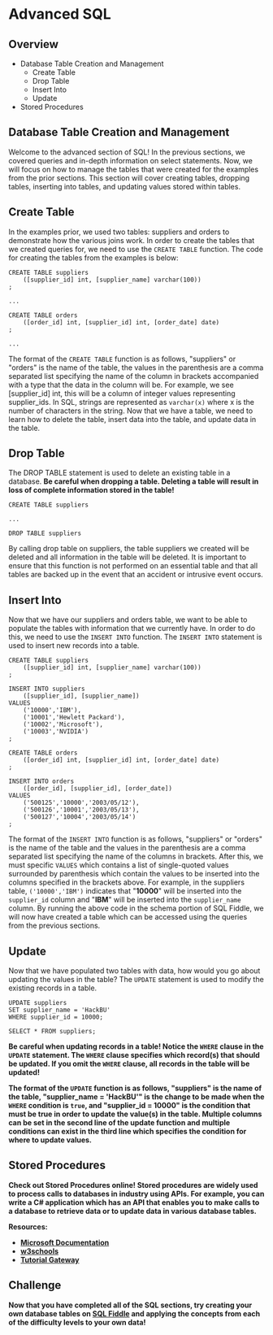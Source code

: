 # Advanced SQL
## Overview
* Database Table Creation and Management
  * Create Table
  * Drop Table
  * Insert Into
  * Update
* Stored Procedures

## Database Table Creation and Management
Welcome to the advanced section of SQL! In the previous sections, we covered queries and in-depth information
on select statements. Now, we will focus on how to manage the tables that were created for the examples from
the prior sections. This section will cover creating tables, dropping tables, inserting into tables, and
updating values stored within tables.

## Create Table
In the examples prior, we used two tables: suppliers and orders to demonstrate how the various joins work.
In order to create the tables that we created queries for, we need to use the ```CREATE TABLE``` function.
The code for creating the tables from the examples is below:

```
CREATE TABLE suppliers
    ([supplier_id] int, [supplier_name] varchar(100))
;

...

CREATE TABLE orders
    ([order_id] int, [supplier_id] int, [order_date] date)
;

...
```

The format of the ```CREATE TABLE``` function is as follows, "suppliers" or "orders" is the name of the table,
the values in the parenthesis are a comma separated list specifying the name of the column in brackets accompanied
with a type that the data in the column will be. For example, we see [supplier_id] int, this will be a column of
integer values representing supplier_ids. In SQL, strings are represented as ```varchar(x)``` where x is the number
of characters in the string. Now that we have a table, we need to learn how to delete the table, insert data into
the table, and update data in the table.

## Drop Table
The DROP TABLE statement is used to delete an existing table in a database. <b>Be careful when dropping a table.
Deleting a table will result in loss of complete information stored in the table!</b>

```
CREATE TABLE suppliers

...

DROP TABLE suppliers
```

By calling drop table on suppliers, the table suppliers we created will be deleted and all information in the table
will be deleted. It is important to ensure that this function is not performed on an essential table and that all
tables are backed up in the event that an accident or intrusive event occurs.

## Insert Into
Now that we have our suppliers and orders table, we want to be able to populate the tables with information that
we currently have. In order to do this, we need to use the ```INSERT INTO``` function. The ```INSERT INTO``` statement
is used to insert new records into a table.

```
CREATE TABLE suppliers
    ([supplier_id] int, [supplier_name] varchar(100))
;

INSERT INTO suppliers
    ([supplier_id], [supplier_name])
VALUES
    ('10000','IBM'),
    ('10001','Hewlett Packard'),
    ('10002','Microsoft'),
    ('10003','NVIDIA')
;

CREATE TABLE orders
    ([order_id] int, [supplier_id] int, [order_date] date)
;

INSERT INTO orders
    ([order_id], [supplier_id], [order_date])
VALUES
    ('500125','10000','2003/05/12'),
    ('500126','10001','2003/05/13'),
    ('500127','10004','2003/05/14')
;
```

The format of the ```INSERT INTO``` function is as follows, "suppliers" or "orders" is the name of the table and
the values in the parenthesis are a comma separated list specifying the name of the columns in brackets. After this,
we must specific ```VALUES``` which contains a list of single-quoted values surrounded by parenthesis which contain
the values to be inserted into the columns specified in the brackets above. For example, in the suppliers table,
```('10000','IBM')``` indicates that "<b>10000</b>" will be inserted into the ```supplier_id``` column and "<b>IBM</b>" will be
inserted into the ```supplier_name``` column. By running the above code in the schema portion of SQL Fiddle, we will now
have created a table which can be accessed using the queries from the previous sections.

## Update
Now that we have populated two tables with data, how would you go about updating the values in the table? The ```UPDATE``` statement
is used to modify the existing records in a table.

```
UPDATE suppliers
SET supplier_name = 'HackBU'
WHERE supplier_id = 10000;

SELECT * FROM suppliers;
```

<b>Be careful when updating records in a table! Notice the ```WHERE``` clause in the ```UPDATE``` statement. The ```WHERE``` clause
specifies which record(s) that should be updated. If you omit the ```WHERE``` clause, all records in the table will be updated!

The format of the ```UPDATE``` function is as follows, "suppliers" is the name of the table, "supplier_name = 'HackBU'" is the change
to be made when the ```WHERE``` condition is ```true```, and "supplier_id = 10000" is the condition that must be true in order to
update the value(s) in the table. Multiple columns can be set in the second line of the update function and multiple conditions can
exist in the third line which specifies the condition for where to update values.

## Stored Procedures
Check out <b>Stored Procedures</b> online! Stored procedures are widely used to process calls to databases in industry
using APIs. For example, you can write a C# application which has an API that enables you to make calls to a database to
retrieve data or to update data in various database tables.

Resources:
* [Microsoft Documentation](https://docs.microsoft.com/en-us/sql/relational-databases/stored-procedures/create-a-stored-procedure?view=sql-server-2017)
* [w3schools](https://www.w3schools.com/sql/sql_stored_procedures.asp)
* [Tutorial Gateway](https://www.tutorialgateway.org/stored-procedures-in-sql/)

## Challenge
Now that you have completed all of the SQL sections, try creating your own database tables on [SQL Fiddle](http://sqlfiddle.com) and applying the
concepts from each of the difficulty levels to your own data!

